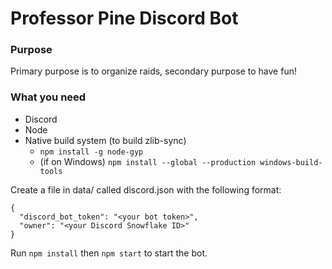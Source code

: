 # Professor Pine Discord Bot

### Purpose
Primary purpose is to organize raids, secondary purpose to have fun!

### What you need
 - Discord
 - Node
 - Native build system (to build zlib-sync)
   - `npm install -g node-gyp`
   - (if on Windows) `npm install --global --production windows-build-tools`

Create a file in data/ called discord.json with the following format:

```
{
  "discord_bot_token": "<your bot token>",
  "owner": "<your Discord Snowflake ID>"
}
```

Run `npm install` then `npm start` to start the bot.
 
